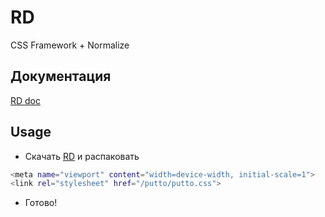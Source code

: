 RD
=====

CSS Framework + Normalize

Документация
----
[RD doc]


Usage
----

 - Скачать [RD] и распаковать

```sh
<meta name="viewport" content="width=device-width, initial-scale=1">
<link rel="stylesheet" href="/putto/putto.css">
```
 - Готово!

[RD doc]:http://rdmitriev.ru/githab/RD
[RD]:https://github.com/RDmitriev/Putto/archive/master.zip